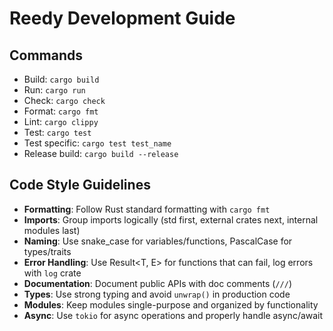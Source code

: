 # Reedy Development Guide

## Commands
- Build: `cargo build`
- Run: `cargo run`
- Check: `cargo check`
- Format: `cargo fmt`
- Lint: `cargo clippy`
- Test: `cargo test`
- Test specific: `cargo test test_name`
- Release build: `cargo build --release`

## Code Style Guidelines
- **Formatting**: Follow Rust standard formatting with `cargo fmt`
- **Imports**: Group imports logically (std first, external crates next, internal modules last)
- **Naming**: Use snake_case for variables/functions, PascalCase for types/traits
- **Error Handling**: Use Result<T, E> for functions that can fail, log errors with `log` crate
- **Documentation**: Document public APIs with doc comments (`///`)
- **Types**: Use strong typing and avoid `unwrap()` in production code
- **Modules**: Keep modules single-purpose and organized by functionality
- **Async**: Use `tokio` for async operations and properly handle async/await